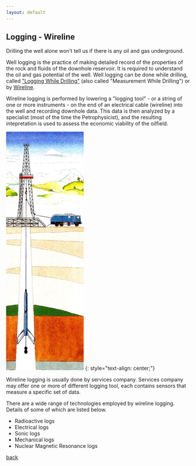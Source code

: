 ```yaml
---
layout: default
---
```


## Logging - Wireline

Drilling the well alone won’t tell us if there is any oil and gas underground.

Well logging is the practice of making detailed record of the properties of the rock and fluids of the downhole reservoir. It is required to understand the oil and gas potential of the well. Well logging can be done while drilling, called ["Logging While Drilling"](../subpages/lwd.html) (also called "Measurement While Drilling") or by [Wireline](../subpages/wireline.html).

Wireline logging is performed by lowering a "logging tool" - or a string of one or more instruments - on the end of an electrical cable (wireline) into the well and recording downhole data. This data is then analyzed by a specialist (most of the time the Petrophysicist), and the resulting intepretation is used to assess the economic viability of the oilfield.

![Wireline logging](../assets/img/wireline.jpg)
{: style="text-align: center;"}

Wireline logging is usually done by services company. Services company may offer one or more of different logging tool, each contains sensors that measure a specific set of data.

There are a wide range of technologies employed by wireline logging. Details of some of which are listed below.

* Radioactive logs
* Electrical logs
* Sonic logs
* Mechanical logs
* Nuclear Magnetic Resonance logs

[back](./upstream.html)
